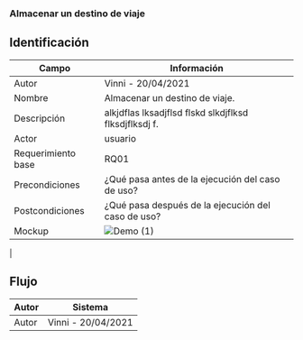 ### Almacenar un destino de viaje
## Identificación

| Campo| Información|
| -----| ---- |
| Autor | Vinni - 20/04/2021 |
| Nombre | Almacenar un destino de viaje. |
| Descripción | alkjdflas lksadjflsd flskd slkdjflksd flksdjflksdj f. |
| Actor | usuario |
| Requerimiento  base  | RQ01|
| Precondiciones  | ¿Qué pasa antes de la ejecución del caso de uso?|
| Postcondiciones | ¿Qué pasa después de la ejecución del caso de uso?|
| Mockup| ![Demo (1)](https://user-images.githubusercontent.com/54365595/115477272-32770b80-a209-11eb-8186-ea46ac5a2655.png)
 |

## Flujo

| Autor | Sistema|
| -----| ---- |
| Autor | Vinni - 20/04/2021 |






